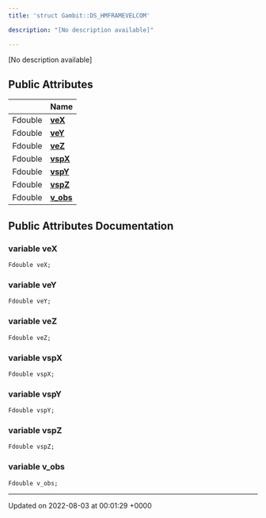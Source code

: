 ```yaml
---
title: 'struct Gambit::DS_HMFRAMEVELCOM'

description: "[No description available]"

---
```









[No description available]

## Public Attributes

|                | Name           |
| -------------- | -------------- |
| Fdouble | **[veX](/documentation/code/main/classes/structgambit_1_1ds__hmframevelcom/#variable-vex)**  |
| Fdouble | **[veY](/documentation/code/main/classes/structgambit_1_1ds__hmframevelcom/#variable-vey)**  |
| Fdouble | **[veZ](/documentation/code/main/classes/structgambit_1_1ds__hmframevelcom/#variable-vez)**  |
| Fdouble | **[vspX](/documentation/code/main/classes/structgambit_1_1ds__hmframevelcom/#variable-vspx)**  |
| Fdouble | **[vspY](/documentation/code/main/classes/structgambit_1_1ds__hmframevelcom/#variable-vspy)**  |
| Fdouble | **[vspZ](/documentation/code/main/classes/structgambit_1_1ds__hmframevelcom/#variable-vspz)**  |
| Fdouble | **[v_obs](/documentation/code/main/classes/structgambit_1_1ds__hmframevelcom/#variable-v-obs)**  |

## Public Attributes Documentation

### variable veX

```
Fdouble veX;
```


### variable veY

```
Fdouble veY;
```


### variable veZ

```
Fdouble veZ;
```


### variable vspX

```
Fdouble vspX;
```


### variable vspY

```
Fdouble vspY;
```


### variable vspZ

```
Fdouble vspZ;
```


### variable v_obs

```
Fdouble v_obs;
```


-------------------------------

Updated on 2022-08-03 at 00:01:29 +0000